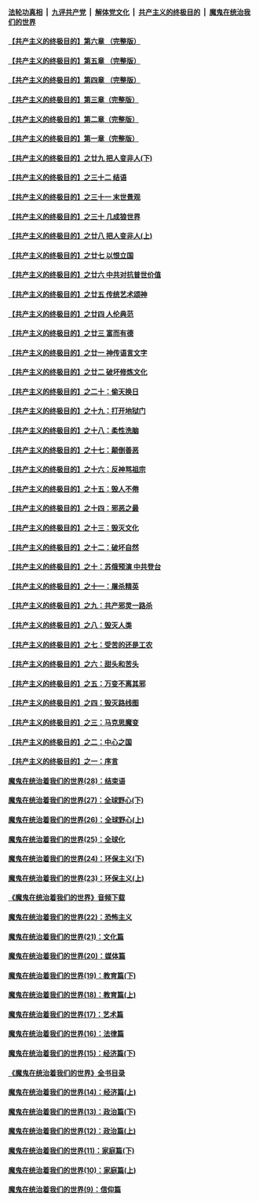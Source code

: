 ####  [法轮功真相](../../../../basic/blob/master/README.md?t=07072331) &nbsp;|&nbsp; [九评共产党](../../../../9ping.md/blob/master/README.md?t=07072331) &nbsp;|&nbsp; [解体党文化](../../../../jtdwh.md/blob/master/README.md?t=07072331)  &nbsp;|&nbsp; [共产主义的终极目的](../../../../gczydzjmd.md/blob/master/README.md?t=07072331) &nbsp;|&nbsp; [魔鬼在统治我们的世界](../../../../mgztzwmdsj.md/blob/master/README.md?t=07072331) 

#### [【共产主义的终极目的】第六章 （完整版）](../pages/nsc422/n11428913.md?t=07072331) 

#### [【共产主义的终极目的】第五章 （完整版）](../pages/nsc422/n11428912.md?t=07072331) 

#### [【共产主义的终极目的】第四章 （完整版）](../pages/nsc422/n11428907.md?t=07072331) 

#### [【共产主义的终极目的】第三章（完整版）](../pages/nsc422/n11428848.md?t=07072331) 

#### [【共产主义的终极目的】第二章（完整版）](../pages/nsc422/n11428831.md?t=07072331) 

#### [【共产主义的终极目的】第一章（完整版）](../pages/nsc422/n11417651.md?t=07072331) 

#### [【共产主义的终极目的】之廿九 把人变非人(下)](../pages/nsc422/n11344140.md?t=07072331) 

#### [【共产主义的终极目的】之三十二 结语](../pages/nsc422/n11360535.md?t=07072331) 

#### [【共产主义的终极目的】之三十一 末世景观](../pages/nsc422/n11351129.md?t=07072331) 

#### [【共产主义的终极目的】之三十 几成狼世界](../pages/nsc422/n11348280.md?t=07072331) 

#### [【共产主义的终极目的】之廿八 把人变非人(上)](../pages/nsc422/n11340492.md?t=07072331) 

#### [【共产主义的终极目的】之廿七 以恨立国](../pages/nsc422/n11336944.md?t=07072331) 

#### [【共产主义的终极目的】之廿六 中共对抗普世价值](../pages/nsc422/n11324785.md?t=07072331) 

#### [【共产主义的终极目的】之廿五 传统艺术颂神](../pages/nsc422/n11296396.md?t=07072331) 

#### [【共产主义的终极目的】之廿四 人伦典范](../pages/nsc422/n11296397.md?t=07072331) 

#### [【共产主义的终极目的】之廿三 富而有德](../pages/nsc422/n11283598.md?t=07072331) 

#### [【共产主义的终极目的】之廿一 神传语言文字](../pages/nsc422/n11263265.md?t=07072331) 

#### [【共产主义的终极目的】之廿二 破坏修炼文化](../pages/nsc422/n11245728.md?t=07072331) 

#### [【共产主义的终极目的】之二十：偷天换日](../pages/nsc422/n11238846.md?t=07072331) 

#### [【共产主义的终极目的】之十九：打开地狱门](../pages/nsc422/n11206376.md?t=07072331) 

#### [【共产主义的终极目的】之十八：柔性洗脑](../pages/nsc422/n11199994.md?t=07072331) 

#### [【共产主义的终极目的】之十七：颠倒善恶](../pages/nsc422/n11179782.md?t=07072331) 

#### [【共产主义的终极目的】之十六：反神骂祖宗](../pages/nsc422/n11166798.md?t=07072331) 

#### [【共产主义的终极目的】之十五：毁人不倦](../pages/nsc422/n11166792.md?t=07072331) 

#### [【共产主义的终极目的】之十四：邪恶之最](../pages/nsc422/n11150249.md?t=07072331) 

#### [【共产主义的终极目的】之十三：毁灭文化](../pages/nsc422/n11135227.md?t=07072331) 

#### [【共产主义的终极目的】之十二：破坏自然](../pages/nsc422/n11135214.md?t=07072331) 

#### [【共产主义的终极目的】之十：苏俄预演 中共登台](../pages/nsc422/n11118424.md?t=07072331) 

#### [【共产主义的终极目的】之十一：屠杀精英](../pages/nsc422/n11118442.md?t=07072331) 

#### [【共产主义的终极目的】之九：共产邪灵一路杀](../pages/nsc422/n11114139.md?t=07072331) 

#### [【共产主义的终极目的】之八：毁灭人类](../pages/nsc422/n11108503.md?t=07072331) 

#### [【共产主义的终极目的】之七：受苦的还是工农](../pages/nsc422/n11101809.md?t=07072331) 

#### [【共产主义的终极目的】之六：甜头和苦头](../pages/nsc422/n11096971.md?t=07072331) 

#### [【共产主义的终极目的】之五：万变不离其邪](../pages/nsc422/n11091285.md?t=07072331) 

#### [【共产主义的终极目的】之四：毁灭路线图](../pages/nsc422/n11086284.md?t=07072331) 

#### [【共产主义的终极目的】之三：马克思魔变](../pages/nsc422/n11061941.md?t=07072331) 

#### [【共产主义的终极目的】之二：中心之国](../pages/nsc422/n11047728.md?t=07072331) 

#### [【共产主义的终极目的】之一：序言](../pages/nsc422/n11086077.md?t=07072331) 

#### [魔鬼在统治着我们的世界(28)：结束语](../pages/nsc422/n10936246.md?t=07072331) 

#### [魔鬼在统治着我们的世界(27)：全球野心(下)](../pages/nsc422/n10928319.md?t=07072331) 

#### [魔鬼在统治着我们的世界(26)：全球野心(上)](../pages/nsc422/n10900318.md?t=07072331) 

#### [魔鬼在统治着我们的世界(25)：全球化](../pages/nsc422/n10788205.md?t=07072331) 

#### [魔鬼在统治着我们的世界(24)：环保主义(下)](../pages/nsc422/n10695307.md?t=07072331) 

#### [魔鬼在统治着我们的世界(23)：环保主义(上)](../pages/nsc422/n10688613.md?t=07072331) 

#### [《魔鬼在统治着我们的世界》音频下载](../pages/nsc422/n10635553.md?t=07072331) 

#### [魔鬼在统治着我们的世界(22)：恐怖主义](../pages/nsc422/n10614727.md?t=07072331) 

#### [魔鬼在统治着我们的世界(21)：文化篇](../pages/nsc422/n10597706.md?t=07072331) 

#### [魔鬼在统治着我们的世界(20)：媒体篇](../pages/nsc422/n10586579.md?t=07072331) 

#### [魔鬼在统治着我们的世界(19)：教育篇(下)](../pages/nsc422/n10564808.md?t=07072331) 

#### [魔鬼在统治着我们的世界(18)：教育篇(上)](../pages/nsc422/n10526970.md?t=07072331) 

#### [魔鬼在统治着我们的世界(17)：艺术篇](../pages/nsc422/n10499093.md?t=07072331) 

#### [魔鬼在统治着我们的世界(16)：法律篇](../pages/nsc422/n10485969.md?t=07072331) 

#### [魔鬼在统治着我们的世界(15)：经济篇(下)](../pages/nsc422/n10469975.md?t=07072331) 

#### [《魔鬼在统治着我们的世界》全书目录](../pages/nsc422/n10464261.md?t=07072331) 

#### [魔鬼在统治着我们的世界(14)：经济篇(上)](../pages/nsc422/n10457370.md?t=07072331) 

#### [魔鬼在统治着我们的世界(13)：政治篇(下)](../pages/nsc422/n10448270.md?t=07072331) 

#### [魔鬼在统治着我们的世界(12)：政治篇(上)](../pages/nsc422/n10444576.md?t=07072331) 

#### [魔鬼在统治着我们的世界(11)：家庭篇(下)](../pages/nsc422/n10440961.md?t=07072331) 

#### [魔鬼在统治着我们的世界(10)：家庭篇(上)](../pages/nsc422/n10435448.md?t=07072331) 

#### [魔鬼在统治着我们的世界(9)：信仰篇](../pages/nsc422/n10432159.md?t=07072331) 

